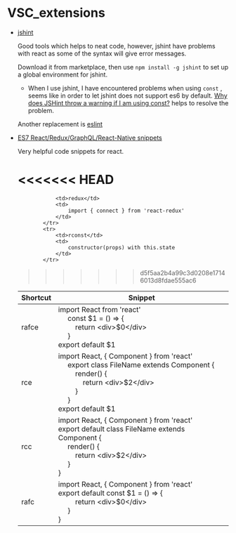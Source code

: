 # VSC_extensions

* [jshint](https://marketplace.visualstudio.com/items?itemName=dbaeumer.jshint)

    Good tools which helps to neat code, however, jshint have problems with react as some of the syntax will give error messages.

    Download it from marketplace, then use `npm install -g jshint` to set up a global environment for jshint.

    - When I use jshint, I have encountered problems when using `const` , seems like in order to let jshint does not support es6 by default. [Why does JSHint throw a warning if I am using const?](https://stackoverflow.com/questions/27441803/why-does-jshint-throw-a-warning-if-i-am-using-const) helps to resolve the problem.

    Another replacement is [eslint](https://marketplace.visualstudio.com/items?itemName=dbaeumer.vscode-eslint)

* [ES7 React/Redux/GraphQL/React-Native snippets](https://marketplace.visualstudio.com/items?itemName=dsznajder.es7-react-js-snippets)

    Very helpful code snippets for react.

    <table>
        <thead>
            <tr>
                <th>Shortcut</th>
                <th>Snippet</th>
            </tr>
        </thead>
        <tbody>
            <tr>
                <td>rafce</td>
                <td>
                    import React from 'react'<br>
                    &nbsp;&nbsp;&nbsp;&nbsp;
                    const $1 = () => {<br>
                    &nbsp;&nbsp;&nbsp;&nbsp;&nbsp;&nbsp;&nbsp;&nbsp;            return &lt;div&gt;$0&lt;/div&gt;<br>
                    &nbsp;&nbsp;&nbsp;&nbsp;
                    }<br>
                    export default $1
                </td>
            </tr>
            <tr>
                <td>rce</td>
                <td>
                    import React, { Component } from 'react'<br>
                    &nbsp;&nbsp;&nbsp;&nbsp;
                        export class FileName extends Component {<br>
                        &nbsp;&nbsp;&nbsp;&nbsp;&nbsp;&nbsp;&nbsp;&nbsp;
                                render() {<br>
                                &nbsp;&nbsp;&nbsp;&nbsp;&nbsp;&nbsp;&nbsp;&nbsp;&nbsp;&nbsp;&nbsp;&nbsp;
                                        return &lt;div&gt;$2&lt;/div&gt;
                                    <br>
                                &nbsp;&nbsp;&nbsp;&nbsp;&nbsp;&nbsp;&nbsp;&nbsp;
                                }<br>
                            &nbsp;&nbsp;&nbsp;&nbsp;
                        }<br>
                    export default $1
                </td>
            </tr>
            <tr>
                <td>rcc</td>
                <td>
                    import React, { Component } from 'react'<br/>
                    export default class FileName extends Component {
                        <div>&nbsp;&nbsp;&nbsp;&nbsp;
                            render() {
                                <div>&nbsp;&nbsp;&nbsp;&nbsp;&nbsp;&nbsp;&nbsp;&nbsp;
                                    return &lt;div&gt;$2&lt;/div&gt;
                                </div>&nbsp;&nbsp;&nbsp;&nbsp;
                            }
                        </div>
                    }
                </td>
            </tr>
            <tr>
<<<<<<< HEAD
                <td>rafc</td>
                <td>
                    import React, { Component } from 'react'<br/>
                    export default const $1 = () => {<br>
                    &nbsp;&nbsp;&nbsp;&nbsp;&nbsp;&nbsp;&nbsp;&nbsp;            return &lt;div&gt;$0&lt;/div&gt;<br>
                    &nbsp;&nbsp;&nbsp;&nbsp;
                    }<br>
                        </div>
                    }
                </td>
            </tr>
=======
                <td>redux</td>
                <td>
                    import { connect } from 'react-redux'
                </td>
            </tr>   
            <tr>
                <td>rconst</td>
                <td>
                    constructor(props) with this.state
                </td>
            </tr>   
>>>>>>> d5f5aa2b4a99c3d0208e17146013d8fdae555ac6
        </tbody>
    </table>

